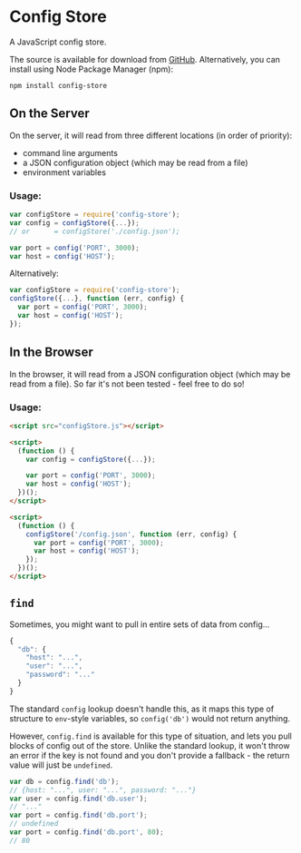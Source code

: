 # Config Store

A JavaScript config store.

The source is available for download from
[GitHub](http://github.com/andrewhayward/js-config-store).
Alternatively, you can install using Node Package Manager (npm):

    npm install config-store

## On the Server

On the server, it will read from three different locations (in order of priority):

 * command line arguments
 * a JSON configuration object (which may be read from a file)
 * environment variables

### Usage:

```javascript
var configStore = require('config-store');
var config = configStore({...});
// or      = configStore('./config.json');

var port = config('PORT', 3000);
var host = config('HOST');
```

Alternatively:

```javascript
var configStore = require('config-store');
configStore({...}, function (err, config) {
  var port = config('PORT', 3000);
  var host = config('HOST');
});
```


## In the Browser

In the browser, it will read from a JSON configuration object (which may be read from a file). So far it's not been tested - feel free to do so!

### Usage:

```html
<script src="configStore.js"></script>

<script>
  (function () {
    var config = configStore({...});

    var port = config('PORT', 3000);
    var host = config('HOST');
  })();
</script>

<script>
  (function () {
    configStore('/config.json', function (err, config) {
      var port = config('PORT', 3000);
      var host = config('HOST');
    });
  })();
</script>
```

## `find`

Sometimes, you might want to pull in entire sets of data from config...

```javascript
{
  "db": {
    "host": "...",
    "user": "...",
    "password": "..."
  }
}
```

The standard `config` lookup doesn't handle this, as it maps this type of structure to `env`-style variables, so `config('db')` would not return anything.

However, `config.find` is available for this type of situation, and lets you pull blocks of config out of the store. Unlike the standard lookup, it won't throw an error if the key is not found and you don't provide a fallback - the return value will just be `undefined`.

```javascript
var db = config.find('db');
// {host: "...", user: "...", password: "..."}
var user = config.find('db.user');
// "..."
var port = config.find('db.port');
// undefined
var port = config.find('db.port', 80);
// 80
```

